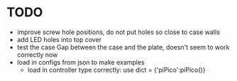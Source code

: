 # TODO 

- improve screw hole positions, do not put holes so close to case walls
- add LED holes into top cover 
- test the case Gap between the case and the plate, doesn't seem to work correctly now
- load in configs from json to make examples
  - load in controller type correctly: use dict = {'piPico':piPico()}
